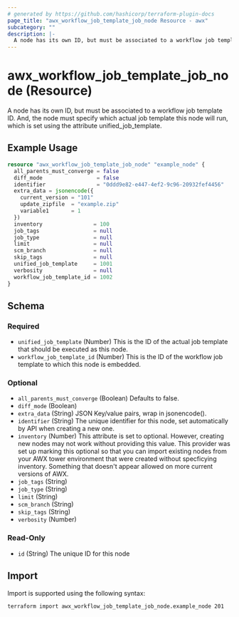 ```yaml
---
# generated by https://github.com/hashicorp/terraform-plugin-docs
page_title: "awx_workflow_job_template_job_node Resource - awx"
subcategory: ""
description: |-
  A node has its own ID, but must be associated to a workflow job template ID. And, the node must specify which actual job template this node will run, which is set using the attribute unified_job_template.
---
```


# awx_workflow_job_template_job_node (Resource)

A node has its own ID, but must be associated to a workflow job template ID. And, the node must specify which actual job template this node will run, which is set using the attribute unified_job_template.

## Example Usage

```terraform
resource "awx_workflow_job_template_job_node" "example_node" {
  all_parents_must_converge = false
  diff_mode                 = false
  identifier                = "0ddd9e82-e447-4ef2-9c96-20932fef4456"
  extra_data = jsonencode({
    current_version = "101"
    update_zipfile  = "example.zip"
    variable1       = 1
  })
  inventory                = 100
  job_tags                 = null
  job_type                 = null
  limit                    = null
  scm_branch               = null
  skip_tags                = null
  unified_job_template     = 1001
  verbosity                = null
  workflow_job_template_id = 1002
}
```

<!-- schema generated by tfplugindocs -->
## Schema

### Required

- `unified_job_template` (Number) This is the ID of the actual job template that should be executed as this node.
- `workflow_job_template_id` (Number) This is the ID of the workflow job template to which this node is embedded.

### Optional

- `all_parents_must_converge` (Boolean) Defaults to false.
- `diff_mode` (Boolean)
- `extra_data` (String) JSON Key/value pairs, wrap in jsonencode().
- `identifier` (String) The unique identifier for this node, set automatically by API when creating a new one.
- `inventory` (Number) This attribute is set to optional. However, creating new nodes may not work without providing this value. This provider was set up marking this optional so that you can import existing nodes from your AWX tower environment that were created without specficying inventory. Something that doesn't appear allowed on more current versions of AWX.
- `job_tags` (String)
- `job_type` (String)
- `limit` (String)
- `scm_branch` (String)
- `skip_tags` (String)
- `verbosity` (Number)

### Read-Only

- `id` (String) The unique ID for this node

## Import

Import is supported using the following syntax:

```shell
terraform import awx_workflow_job_template_job_node.example_node 201
```
